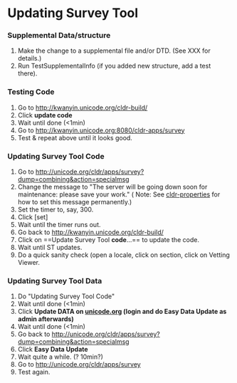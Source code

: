 # Updating Survey Tool

### Supplemental Data/structure

1.  Make the change to a supplemental file and/or DTD. (See XXX for details.)
2.  Run TestSupplementalInfo (if you added new structure, add a test there).

### Testing Code

1.  Go to <http://kwanyin.unicode.org/cldr-build/>
2.  Click **update code**
3.  Wait until done (<1min)
4.  Go to <http://kwanyin.unicode.org:8080/cldr-apps/survey>
5.  Test & repeat above until it looks good.

### Updating Survey Tool Code

1.  Go to <http://unicode.org/cldr/apps/survey?dump=combining&action=specialmsg>
2.  Change the message to "The server will be going down soon for maintenance:
    please save your work."
    ( Note: See [cldr-properties](cldr-properties/index.md) for how to set this
    message permanently.)
3.  Set the timer to, say, 300.
4.  Click \[set\]
5.  Wait until the timer runs out.
6.  Go back to <http://kwanyin.unicode.org/cldr-build/>
7.  Click on ==Update Survey Tool **code**...== to update the code.
8.  Wait until ST updates.
9.  Do a quick sanity check (open a locale, click on section, click on Vetting
    Viewer.

### Updating Survey Tool Data

1.  Do "Updating Survey Tool Code"
2.  Wait until done (<1min)
3.  Click **Update DATA on [unicode.org](http://unicode.org/) (login and do Easy
    Data Update as admin afterwards)**
4.  Wait until done (<1min)
5.  Go back to
    <http://unicode.org/cldr/apps/survey?dump=combining&action=specialmsg>
6.  Click **Easy Data Update**
7.  Wait quite a while. (? 10min?)
8.  Go to <http://unicode.org/cldr/apps/survey>
9.  Test again.
